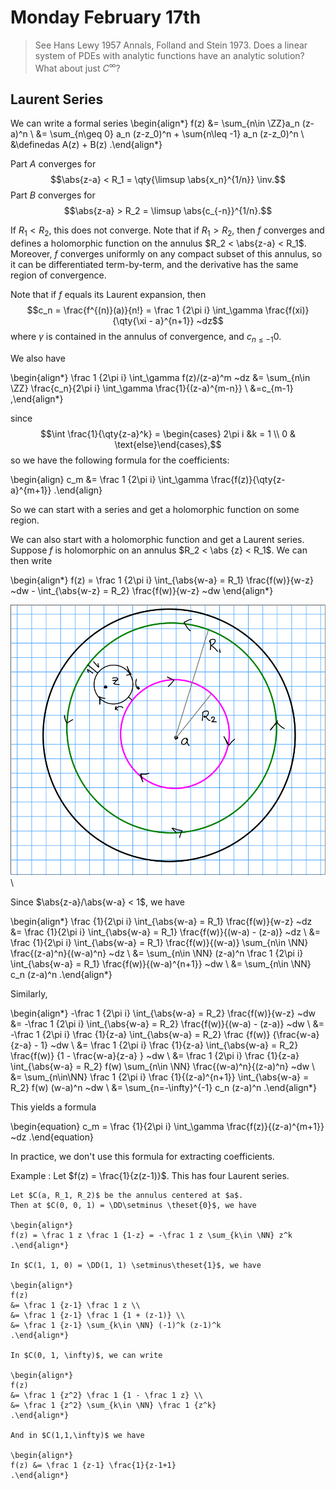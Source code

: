 # Monday February 17th

> See Hans Lewy 1957 Annals, Folland and Stein 1973. Does a linear system of PDEs with analytic functions have an analytic solution? What about just $C^\infty$?

## Laurent Series

We can write a formal series 
\begin{align*}
f(z) &= \sum_{n\in \ZZ}a_n (z-a)^n \\
&= \sum_{n\geq 0} a_n (z-z_0)^n + \sum{n\leq -1} a_n (z-z_0)^n \\
&\definedas A(z) + B(z)
.\end{align*}

Part $A$ converges for $$\abs{z-a} < R_1 = \qty{\limsup \abs{x_n}^{1/n}} \inv.$$
Part $B$ converges for $$\abs{z-a} > R_2 = \limsup \abs{c_{-n}}^{1/n}.$$

If $R_1 < R_2$, this does not converge.
Note that if $R_1 > R_2$, then $f$ converges and defines a holomorphic function on the annulus $R_2 < \abs{z-a} < R_1$.
Moreover, $f$ converges uniformly on any compact subset of this annulus, so it can be differentiated term-by-term, and the derivative has the same region of convergence.

Note that if $f$ equals its Laurent expansion, then $$c_n = \frac{f^{(n)}(a)}{n!} = \frac 1 {2\pi i} \int_\gamma \frac{f(xi)}{\qty{\xi - a}^{n+1}} ~dz$$ where $\gamma$ is contained in the annulus of convergence, and $c_{n\leq -1}  0$.

We also have

\begin{align*}
\frac 1 {2\pi i} \int_\gamma f(z)/(z-a)^m ~dz 
&= \sum_{n\in \ZZ} \frac{c_n}{2\pi i} \int_\gamma \frac{1}{(z-a)^{m-n}} \\
&=c_{m-1}
,\end{align*}

since
$$\int \frac{1}{\qty{z-a}^k} = \begin{cases} 2\pi i &k = 1 \\ 0 & \text{else}\end{cases},$$
so we have the following formula for the coefficients:


\begin{align}
c_m &= \frac 1 {2\pi i} \int_\gamma \frac{f(z)}{\qty{z-a}^{m+1}}
.\end{align}

So we can start with a series and get a holomorphic function on some region.

We can also start with a holomorphic function and get a Laurent series.
Suppose $f$ is holomorphic on an annulus $R_2 < \abs {z} < R_1$.
We can then write

\begin{align*}
f(z) = \frac 1 {2\pi i} \int_{\abs{w-a} = R_1} \frac{f(w)}{w-z} ~dw - \int_{\abs{w-z} = R_2} \frac{f(w)}{w-z} ~dw
\end{align*}

![Image](figures/2020-02-17-14:07.png)\

Since $\abs{z-a}/\abs{w-a} < 1$, we have

\begin{align*}
\frac {1}{2\pi i} \int_{\abs{w-a} = R_1} \frac{f(w)}{w-z} ~dz 
&= \frac {1}{2\pi i} \int_{\abs{w-a} = R_1} \frac{f(w)}{(w-a) - (z-a)} ~dz \\
&= \frac {1}{2\pi i} \int_{\abs{w-a} = R_1} \frac{f(w)}{(w-a)} \sum_{n\in \NN} \frac{(z-a)^n}{(w-a)^n} ~dz \\
&= \sum_{n\in \NN} (z-a)^n \frac 1 {2\pi i} \int_{\abs{w-a} = R_1} \frac{f(w)}{(w-a)^{n+1}} ~dw \\
&= \sum_{n\in \NN} c_n (z-a)^n
.\end{align*}

Similarly,

\begin{align*}
-\frac 1 {2\pi i} \int_{\abs{w-a} = R_2}  \frac{f(w)}{w-z} ~dw  
&= -\frac 1 {2\pi i} \int_{\abs{w-a} = R_2} \frac{f(w)}{(w-a) - (z-a)} ~dw  \\ 
&= -\frac 1 {2\pi i} \frac {1}{z-a} \int_{\abs{w-a} = R_2} \frac {f(w)} {\frac{w-a}{z-a} - 1} ~dw  \\
&= \frac 1 {2\pi i} \frac {1}{z-a} \int_{\abs{w-a} = R_2}  \frac{f(w)} {1 - \frac{w-a}{z-a} } ~dw  \\
&= \frac 1 {2\pi i} \frac {1}{z-a} \int_{\abs{w-a} = R_2} f(w) \sum_{n\in \NN} \frac{(w-a)^n}{(z-a)^n} ~dw \\
&= \sum_{n\in\NN} \frac 1 {2\pi i} \frac {1}{(z-a)^{n+1}} \int_{\abs{w-a} = R_2} f(w) (w-a)^n ~dw  \\ 
&= \sum_{n=-\infty}^{-1} c_n (z-a)^n
.\end{align*}

This yields a formula

\begin{equation}
c_m = \frac {1}{2\pi i} \int_\gamma \frac{f(z)}{(z-a)^{m+1}} ~dz
.\end{equation}

In practice, we don't use this formula for extracting coefficients.

Example
: 	Let $f(z)  = \frac{1}{z(z-1)}$.
	This has four Laurent series.

	Let $C(a, R_1, R_2)$ be the annulus centered at $a$.
	Then at $C(0, 0, 1) = \DD\setminus \theset{0}$, we have 

	\begin{align*}
	f(z) = \frac 1 z \frac 1 {1-z} = -\frac 1 z \sum_{k\in \NN} z^k
	.\end{align*}

	In $C(1, 1, 0) = \DD(1, 1) \setminus\theset{1}$, we have

	\begin{align*}
	f(z) 
	&= \frac 1 {z-1} \frac 1 z \\
	&= \frac 1 {z-1} \frac 1 {1 + (z-1)} \\
	&= \frac 1 {z-1} \sum_{k\in \NN} (-1)^k (z-1)^k
	.\end{align*}

	In $C(0, 1, \infty)$, we can write

	\begin{align*}
	f(z) 
	&= \frac 1 {z^2} \frac 1 {1 - \frac 1 z} \\
	&= \frac 1 {z^2} \sum_{k\in \NN} \frac 1 {z^k}
	.\end{align*}

	And in $C(1,1,\infty)$ we have

	\begin{align*}
	f(z) &= \frac 1 {z-1} \frac{1}{z-1+1}
	.\end{align*}